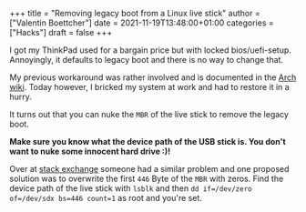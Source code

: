 +++
title = "Removing legacy boot from a Linux live stick"
author = ["Valentin Boettcher"]
date = 2021-11-19T13:48:00+01:00
categories = ["Hacks"]
draft = false
+++

I got my ThinkPad used for a bargain price but with locked
bios/uefi-setup. Annoyingly, it defaults to legacy boot and there is no
way to change that.

My previous workaround was rather involved and is documented in the
[Arch wiki](https://wiki.archlinux.org/title/Lenovo%5FThinkPad%5FT470#UEFI%5Fboot). Today however, I bricked my system at work and had to
restore it in a hurry.

It turns out that you can nuke the `MBR` of the live stick to remove
the legacy boot.

****Make sure you know what the device path of the USB stick is. You
  don't want to nuke some innocent hard drive :)!****

Over at [stack exchange](https://askubuntu.com/questions/1100086/removing-extra-option-from-boot-manager-in-legacy-mode-after-deleting-ubuntu) someone had a similar problem and one proposed
solution was to overwrite the first `446` Byte of the `MBR` with
zeros.  Find the device path of the live stick with `lsblk` and then
`dd if=/dev/zero of=/dev/sdx bs=446 count=1` as root and you're set.